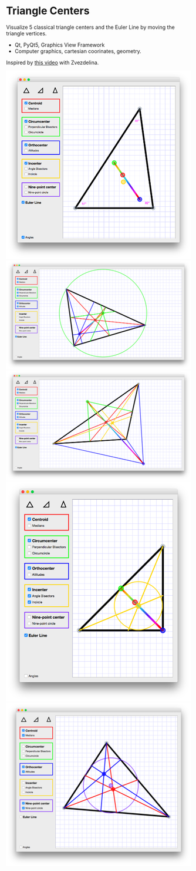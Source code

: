 # Triangle Centers

Visualize 5 classical triangle centers and the Euler Line by moving the triangle vertices.

- Qt, PyQt5, Graphics View Framework
- Computer graphics, cartesian coorinates, geometry.

Inspired by [this video](https://www.youtube.com/watch?v=wVH4MS6v23U) with Zvezdelina.

![1](./screenshots/1.png)
![2](./screenshots/2.png)
![3](./screenshots/3.png)
![4](./screenshots/4.png)
![5](./screenshots/5.png)
